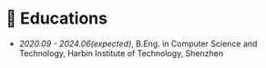 # 📖 Educations
- *2020.09 - 2024.06(expected)*, B.Eng. in Computer Science and Technology, Harbin Institute of Technology, Shenzhen


